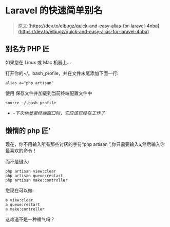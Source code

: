 # Laravel 的快速简单别名

> 原文:[https://dev.to/elbugz/quick-and-easy-alias-for-laravel-4nba](https://dev.to/elbugz/quick-and-easy-alias-for-laravel-4nba)

## [](#alias-for-php-artisan)别名为 PHP 匠

如果您在 Linux 或 Mac 机器上...

打开你的~/。bash_profile，并在文件末尾添加下面一行:

```
alias a="php artisan" 
```

使用
保存文件并加载到当前终端配置文件中

```
source ~/.bash_profile 
```

*   *-下次你登录终端窗口时，它应该已经在工作了*

## [](#lazy-php-artisan)懒惰的 php 匠’

现在，你不用输入所有那些讨厌的字符“php artisan ”,你只需要输入`a`,然后输入你最喜欢的命令！

而不是键入:

```
php artisan view:clear
php artisan queue:restart
php artisan make:controller 
```

您现在可以做:

```
a view:clear
a queue:restart
a make:controller 
```

这难道不是一种福气吗？